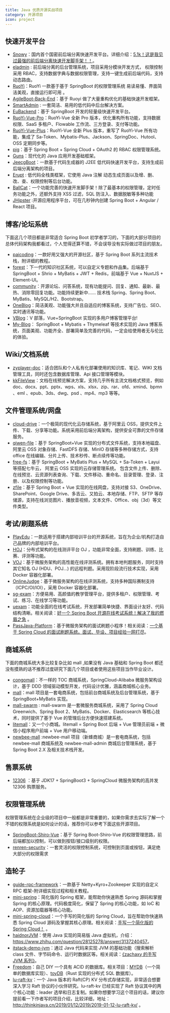 ```yaml
---
title: Java 优质开源实战项目
category: 开源项目
icon: project
---
```


## 快速开发平台

- [Snowy](https://gitee.com/xiaonuobase/snowy)：国内首个国密前后端分离快速开发平台。详细介绍：[5.1k！这是我见过最强的前后端分离快速开发脚手架！！](https://mp.weixin.qq.com/s?__biz=Mzg2OTA0Njk0OA==&mid=2247534316&idx=1&sn=69938397674fc33ecda43c8c9d0a4039&chksm=cea10927f9d68031bc862485c6be984ade5af233d4d871d498c38f22164a84314678c0c67cd7&token=1464380539&lang=zh_CN#rd)。
- [eladmin](https://github.com/elunez/eladmin) : 前后端分离的后台管理系统，项目采用分模块开发方式， 权限控制采用 RBAC，支持数据字典与数据权限管理，支持一键生成前后端代码，支持动态路由。
- [RuoYi](https://gitee.com/y_project/RuoYi)：RuoYi 一款基于基于 SpringBoot 的权限管理系统 易读易懂、界面简洁美观，直接运行即可用 。
- [AgileBoot-Back-End](https://github.com/valarchie/AgileBoot-Back-End)：基于 Ruoyi 做了大量重构优化的基础快速开发框架。
- [SmartAdmin](https://gitee.com/lab1024/smart-admin) : 一套简洁、易用的低代码中后台解决方案。
- [EuBackend](https://gitee.com/zhaoeryu/eu-backend)：基于 SpringBoot 开发的轻量级快速开发平台。
- [RuoYi-Vue-Pro](https://github.com/YunaiV/ruoyi-vue-pro)：RuoYi-Vue 全新 Pro 版本，优化重构所有功能，支持数据权限、SaaS 多租户、Flowable 工作流、三方登录、支付等功能。
- [RuoYi-Vue-Plus](https://gitee.com/dromara/RuoYi-Vue-Plus)：RuoYi-Vue 全新 Plus 版本，重写了 RuoYi-Vue 所有功能，集成了 Sa-Token、Mybatis-Plus、Jackson、SpringDoc、Hutool、OSS 定期同步等。
- [pig](https://gitee.com/log4j/pig "pig")：基于 Spring Boot + Spring Cloud + OAuth2 的 RBAC 权限管理系统。
- [Guns](https://gitee.com/stylefeng/guns)：现代化的 Java 应用开发基础框架。
- [JeecgBoot](https://github.com/zhangdaiscott/jeecg-boot)：一款基于代码生成器的 J2EE 低代码快速开发平台，支持生成前后端分离架构的项目。
- [Erupt](https://gitee.com/erupt/erupt) : 低代码全栈类框架，它使用 Java 注解 动态生成页面以及增、删、改、查、权限控制等后台功能。
- [BallCat](https://github.com/ballcat-projects/ballcat)：一个功能完善的快速开发脚手架！除了最基本的权限管理，定时任务功能之外，还额外支持 XSS 过滤，SQL 防注入、数据脱敏等多种功能
- [JHipster](https://github.com/jhipster/generator-jhipster) :开源应用程序平台，可在几秒钟内创建 Spring Boot + Angular / React 项目。

## 博客/论坛系统

下面这几个项目都是非常适合 Spring Boot 初学者学习的，下面的大部分项目的总体代码架构我都看过，个人觉得还算不错，不会误导没有实际做过项目的朋友。

- [paicoding](https://github.com/itwanger/paicoding)：一款好用又强大的开源社区，基于 Spring Boot 系列主流技术栈，附详细的教程。
- [forest](https://github.com/rymcu/forest)：下一代的知识社区系统，可以自定义专题和作品集。后端基于 SpringBoot + Shrio + MyBatis + JWT + Redis，前端基于 Vue + NuxtJS + Element-UI。
- [community](https://github.com/codedrinker/community)：开源论坛、问答系统，现有功能提问、回复、通知、最新、最热、消除零回复功能。功能持续更新中…… 技术栈 Spring、Spring Boot、MyBatis、MySQL/H2、Bootstrap。
- [OneBlog](https://gitee.com/yadong.zhang/DBlog)：简洁美观、功能强大并且自适应的博客系统，支持广告位、SEO、实时通讯等功能。
- [VBlog](https://github.com/lenve/VBlog)：V 部落，Vue+SpringBoot 实现的多用户博客管理平台!
- [My-Blog](https://github.com/ZHENFENG13/My-Blog)： SpringBoot + Mybatis + Thymeleaf 等技术实现的 Java 博客系统，页面美观、功能齐全、部署简单及完善的代码，一定会给使用者无与伦比的体验。

## Wiki/文档系统

- [zyplayer-doc](https://gitee.com/dromara/zyplayer-doc)：适合团队和个人私有化部署使用的知识库、笔记、WIKI 文档管理工具，同时还包含数据库管理、Api 接口管理等模块。
- [kkFileView](https://gitee.com/kekingcn/file-online-preview)：文档在线预览解决方案，支持几乎所有主流文档格式预览，例如 doc、docx、ppt、pptx、wps、xls、xlsx、zip、rar、ofd、xmind、bpmn 、eml 、epub、3ds、dwg、psd 、mp4、mp3 等等。

## 文件管理系统/网盘

- [cloud-drive](https://gitee.com/SnailClimb/cloud-drive)：一个极简的现代化云存储系统，基于阿里云 OSS，提供文件上传、下载、分享等功能。系统采用前后端分离架构，提供安全可靠的文件存储服务。
- [qiwen-file](https://gitee.com/qiwen-cloud/qiwen-file)：基于 SpringBoot+Vue 实现的分布式文件系统，支持本地磁盘、阿里云 OSS 对象存储、FastDFS 存储、MinIO 存储等多种存储方式，支持 office 在线编辑、分片上传、技术秒传、断点续传等功能。
- [free-fs](https://gitee.com/dh_free/free-fs)：基于 SpringBoot + MyBatis Plus + MySQL + Sa-Token + Layui 等搭配七牛云， 阿里云 OSS 实现的云存储管理系统。 包含文件上传、删除、在线预览、云资源列表查询、下载、文件移动、重命名、目录管理、登录、注册、以及权限控制等功能。
- [zfile](https://github.com/zfile-dev/zfile)：基于 Spring Boot + Vue 实现的在线网盘，支持对接 S3、OneDrive、SharePoint、Google Drive、多吉云、又拍云、本地存储、FTP、SFTP 等存储源，支持在线浏览图片、播放音视频，文本文件、Office、obj（3d）等文件类型。

## 考试/刷题系统

- [PlayEdu](https://github.com/PlayEdu/PlayEdu)：一款适用于搭建内部培训平台的开源系统，旨在为企业/机构打造自己品牌的内部培训平台。
- [HOJ](https://gitee.com/himitzh0730/hoj)：分布式架构的在线测评平台 OJ ，功能非常全面，支持刷题、训练、比赛、评测等功能。
- [VOJ](https://github.com/simplefanC/voj)：基于微服务架构的高性能在线评测系统。拥有本地判题服务，同时支持其它知名 OJ (HDU、POJ...) 的远程判题。采用现阶段流行技术实现，采用 Docker 容器化部署。
- [OnlineJudge](https://github.com/SDUOJ/OnlineJudge)：基于微服务架构的在线评测系统，支持多种国际赛制支持（ICPC/OI/IOI），采用 Docker 容器化部署。
- [sg-exam](https://gitee.com/wells2333/sg-exam)：方便易用、高颜值的教学管理平台，提供多租户、权限管理、考试、练习、在线学习等功能。
- [uexam](https://gitee.com/mindskip/uexam)：功能全面的在线考试系统，开发部署简单快捷、界面设计友好、代码结构清晰。相关阅读：[好一个 Spring Boot 开源在线考试系统！解决了我的燃眉之急](http://link.zhihu.com/?target=https%3A//mp.weixin.qq.com/s%3F__biz%3DMzg2OTA0Njk0OA%3D%3D%26mid%3D2247491585%26idx%3D1%26sn%3D8d3c6768c22e72d6bfcbeee9624886a7%26chksm%3Dcea1afcaf9d626dc918760289c37025ad526f6255786bc198d2402203df64c873ad7934f58df%26scene%3D178%26cur_album_id%3D1345382825083895808%23rd) 。
- [PassJava-Platform](https://github.com/Jackson0714/PassJava-Platform)：基于微服务架构的面试刷题小程序！相关阅读：[一个基于 Spring Cloud 的面试刷题系统。面试、毕设、项目经验一网打尽](http://link.zhihu.com/?target=https%3A//mp.weixin.qq.com/s%3F__biz%3DMzg2OTA0Njk0OA%3D%3D%26mid%3D2247497045%26idx%3D1%26sn%3D577175bfd6c040a0df5a494fce6f9758%26chksm%3Dcea1ba9ef9d633883a2e213c0fb9a88bdc87051347d4b3fad2c2befb65d8b16e1ea81d8146dd%26scene%3D178%26cur_album_id%3D1345382825083895808%23rd)。

## 商城系统

下面的商城系统大多比较复杂比如 mall ,如果没有 Java 基础和 Spring Boot 都还没有摸熟的话不推荐过度研究下面几个项目或者使用这些项目当作毕业设计。

- [congomall](https://gitee.com/nageoffer/congomall)：不一样的 TOC 商城系统，SpringCloud-Alibaba 微服务架构设计，基于 DDD 领域驱动模型开发，代码设计优雅，涵盖商城核心业务。
- [mall](https://github.com/macrozheng/mall "mall")：mall 项目是一套电商系统，包括前台商城系统及后台管理系统，基于 SpringBoot+MyBatis 实现。
- [mall-swarm](https://github.com/macrozheng/mall-swarm "mall-swarm") : mall-swarm 是一套微服务商城系统，采用了 Spring Cloud Greenwich、Spring Boot 2、MyBatis、Docker、Elasticsearch 等核心技术，同时提供了基于 Vue 的管理后台方便快速搭建系统。
- [litemall](https://github.com/linlinjava/litemall "litemall")：又一个小商城。litemall = Spring Boot 后端 + Vue 管理员前端 + 微信小程序用户前端 + Vue 用户移动端。
- [newbee-mall](https://github.com/newbee-ltd/newbee-mall) :newbee-mall 项目（新蜂商城）是一套电商系统，包括 newbee-mall 商城系统及 newbee-mall-admin 商城后台管理系统，基于 Spring Boot 2.X 及相关技术栈开发。

## 售票系统

- [12306](https://gitee.com/nageoffer/12306) ：基于 JDK17 + SpringBoot3 + SpringCloud 微服务架构的高并发 12306 购票服务。

## 权限管理系统

权限管理系统在企业级的项目中一般都是非常重要的，如果你需求去实际了解一个不错的权限系统是如何设计的话，推荐你可以参考下面这些开源项目。

- [SpringBoot-Shiro-Vue](https://github.com/Heeexy/SpringBoot-Shiro-Vue)：基于 Spring Boot-Shiro-Vue 的权限管理思路，前后端都加以控制，可以做到按钮/接口级别的权限。
- [renren-security](https://gitee.com/renrenio/renren-security)：一套灵活的权限控制系统，可控制到页面或按钮，满足绝大部分的权限需求

## 造轮子

- [guide-rpc-framework](https://github.com/Snailclimb/guide-rpc-framework)：一款基于 Netty+Kyro+Zookeeper 实现的自定义 RPC 框架-附详细实现过程和相关教程。
- [mini-spring](https://github.com/DerekYRC/mini-spring)：简化版的 Spring 框架，能帮助你快速熟悉 Spring 源码和掌握 Spring 的核心原理。代码极度简化，保留了 Spring 的核心功能，如 IoC 和 AOP、资源加载器等核心功能。
- [mini-spring-cloud](https://github.com/DerekYRC/mini-spring-cloud)：一个手写的简化版的 Spring Cloud，旨在帮助你快速熟悉 Spring Cloud 源码及掌握其核心原理。相关阅读：[手写一个简化版的 Spring Cloud！](https://mp.weixin.qq.com/s/v3FUp-keswE2EhcTaLpSMQ) 。
- [haidnorJVM](https://github.com/FranzHaidnor/haidnorJVM)：使用 Java 实现的简易版 Java 虚拟机，介绍：<https://www.zhihu.com/question/28125278/answer/3137240457>。
- [itstack-demo-jvm](https://github.com/fuzhengwei/itstack-demo-jvm)：通过 Java 代码来实现 JVM 的基础功能（搜索解析 class 文件、字节码命令、运行时数据区等。相关阅读：[《zachaxy 的手写 JVM 系列》](https://zachaxy.github.io/tags/JVM/)。
- [Freedom](https://github.com/alchemystar/Freedom)：自己 DIY 一个具有 ACID 的数据库。相关项目：[MYDB](https://github.com/CN-GuoZiyang/MYDB)（一个简单的数据库实现）、[toyDB](https://github.com/erikgrinaker/toydb)（Rust 实现的分布式 SQL 数据库）。
- [lu-raft-kv](https://github.com/stateIs0/lu-raft-kv)：一个 Java 版本的 Raft(CP) KV 分布式存储实现，非常适合想要深入学习 Raft 协议的小伙伴研究。lu-raft-kv 已经实现了 Raft 协议其中的两个核心功能：leader 选举和日志复制。如果你想要学习这个项目的话，建议你提前看一下作者写的项目介绍，比较详细，地址：<http://thinkinjava.cn/2019/01/12/2019/2019-01-12-lu-raft-kv/> 。
